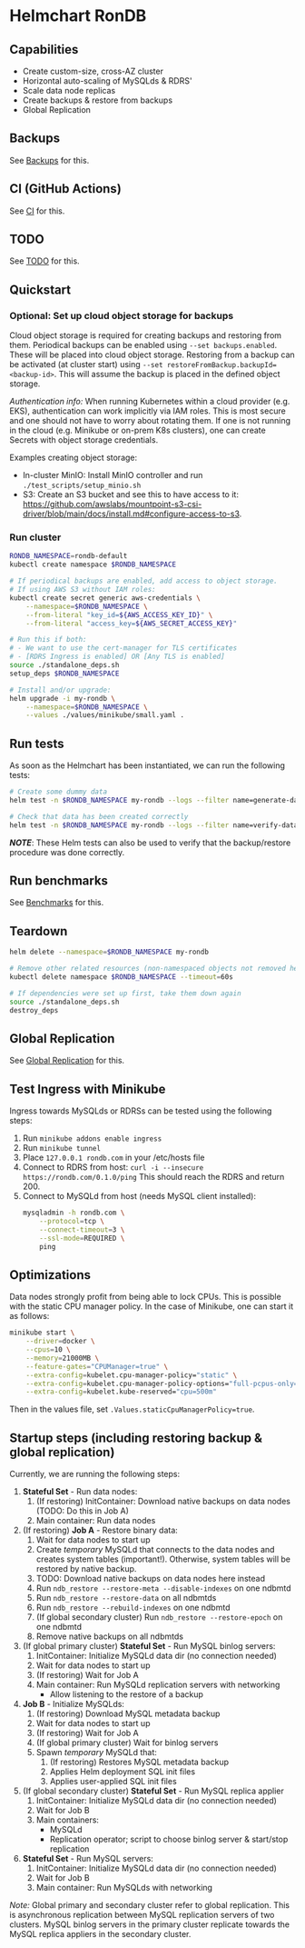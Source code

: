# Helmchart RonDB

## Capabilities

- Create custom-size, cross-AZ cluster
- Horizontal auto-scaling of MySQLds & RDRS'
- Scale data node replicas
- Create backups & restore from backups
- Global Replication

## Backups

See [Backups](docs/backups.md) for this.

## CI (GitHub Actions)

See [CI](docs/github_actions.md) for this.

## TODO

See [TODO](docs/todo.md) for this.

## Quickstart

### Optional: Set up cloud object storage for backups

Cloud object storage is required for creating backups and restoring from them. Periodical backups can be
enabled using `--set backups.enabled`. These will be placed into cloud object storage. Restoring from a backup
can be activated (at cluster start) using `--set restoreFromBackup.backupId=<backup-id>`. This will assume the
backup is placed in the defined object storage.

_Authentication info:_ When running Kubernetes within a cloud provider (e.g. EKS), authentication can work implicitly via IAM roles.
This is most secure and one should not have to worry about rotating them. If one is not running in the cloud
(e.g. Minikube or on-prem K8s clusters), one can create Secrets with object storage credentials.

Examples creating object storage:
* In-cluster MinIO: Install MinIO controller and run `./test_scripts/setup_minio.sh`
* S3: Create an S3 bucket and see this to have access to it: https://github.com/awslabs/mountpoint-s3-csi-driver/blob/main/docs/install.md#configure-access-to-s3.

### Run cluster

```bash
RONDB_NAMESPACE=rondb-default
kubectl create namespace $RONDB_NAMESPACE

# If periodical backups are enabled, add access to object storage.
# If using AWS S3 without IAM roles:
kubectl create secret generic aws-credentials \
    --namespace=$RONDB_NAMESPACE \
    --from-literal "key_id=${AWS_ACCESS_KEY_ID}" \
    --from-literal "access_key=${AWS_SECRET_ACCESS_KEY}"

# Run this if both:
# - We want to use the cert-manager for TLS certificates
# - [RDRS Ingress is enabled] OR [Any TLS is enabled]
source ./standalone_deps.sh
setup_deps $RONDB_NAMESPACE

# Install and/or upgrade:
helm upgrade -i my-rondb \
    --namespace=$RONDB_NAMESPACE \
    --values ./values/minikube/small.yaml .
```

## Run tests

As soon as the Helmchart has been instantiated, we can run the following tests:

```bash
# Create some dummy data
helm test -n $RONDB_NAMESPACE my-rondb --logs --filter name=generate-data

# Check that data has been created correctly
helm test -n $RONDB_NAMESPACE my-rondb --logs --filter name=verify-data
```

***NOTE***: These Helm tests can also be used to verify that the backup/restore procedure was done correctly.

## Run benchmarks

See [Benchmarks](docs/benchmarks.md) for this.

## Teardown

```bash
helm delete --namespace=$RONDB_NAMESPACE my-rondb

# Remove other related resources (non-namespaced objects not removed here e.g. PriorityClass)
kubectl delete namespace $RONDB_NAMESPACE --timeout=60s

# If dependencies were set up first, take them down again
source ./standalone_deps.sh
destroy_deps
```

## Global Replication

See [Global Replication](docs/global_replication.md) for this.

## Test Ingress with Minikube

Ingress towards MySQLds or RDRSs can be tested using the following steps:

1. Run `minikube addons enable ingress`
2. Run `minikube tunnel`
3. Place `127.0.0.1 rondb.com` in your /etc/hosts file
4. Connect to RDRS from host:
    `curl -i --insecure https://rondb.com/0.1.0/ping`
    This should reach the RDRS and return 200.
5. Connect to MySQLd from host (needs MySQL client installed):
    ```bash
    mysqladmin -h rondb.com \
        --protocol=tcp \
        --connect-timeout=3 \
        --ssl-mode=REQUIRED \
        ping
    ```

## Optimizations

Data nodes strongly profit from being able to lock CPUs. This is possible with the
static CPU manager policy. In the case of Minikube, one can start it as follows:

```bash
minikube start \
    --driver=docker \
    --cpus=10 \
    --memory=21000MB \
    --feature-gates="CPUManager=true" \
    --extra-config=kubelet.cpu-manager-policy="static" \
    --extra-config=kubelet.cpu-manager-policy-options="full-pcpus-only=true" \
    --extra-config=kubelet.kube-reserved="cpu=500m"
```

Then in the values file, set `.Values.staticCpuManagerPolicy=true`.

## Startup steps (including restoring backup & global replication)

Currently, we are running the following steps:

1. **Stateful Set** - Run data nodes:
   1. (If restoring) InitContainer: Download native backups on data nodes (TODO: Do this in Job A)
   2. Main container: Run data nodes
2. (If restoring) **Job A** - Restore binary data:
   1. Wait for data nodes to start up
   2. Create *temporary* MySQLd that connects to the data nodes and
        creates system tables (important!). Otherwise, system tables
        will be restored by native backup.
   3. TODO: Download native backups on data nodes here instead
   4. Run `ndb_restore --restore-meta --disable-indexes` on one ndbmtd
   5. Run `ndb_restore --restore-data` on all ndbmtds
   6. Run `ndb_restore --rebuild-indexes` on one ndbmtd
   7. (If global secondary cluster) Run `ndb_restore --restore-epoch` on one ndbmtd
   8. Remove native backups on all ndbmtds
3. (If global primary cluster) **Stateful Set** - Run MySQL binlog servers:
   1. InitContainer: Initialize MySQLd data dir (no connection needed)
   2. Wait for data nodes to start up
   3. (If restoring) Wait for Job A
   4. Main container: Run MySQLd replication servers with networking
       - Allow listening to the restore of a backup
4.  **Job B** - Initialize MySQLds:
    1. (If restoring) Download MySQL metadata backup
    2. Wait for data nodes to start up
    3. (If restoring) Wait for Job A
    4. (If global primary cluster) Wait for binlog servers
    5. Spawn *temporary* MySQLd that:
       1. (If restoring) Restores MySQL metadata backup
       2. Applies Helm deployment SQL init files
       3. Applies user-applied SQL init files
5. (If global secondary cluster) **Stateful Set** - Run MySQL replica applier
   1. InitContainer: Initialize MySQLd data dir (no connection needed)
   2. Wait for Job B
   3. Main containers:
      * MySQLd
      * Replication operator; script to choose binlog server & start/stop replication
6. **Stateful Set** - Run MySQL servers:
   1. InitContainer: Initialize MySQLd data dir (no connection needed)
   2. Wait for Job B
   3. Main container: Run MySQLds with networking

*Note:* Global primary and secondary cluster refer to global replication. This is asynchronous
replication between MySQL replication servers of two clusters. MySQL binlog servers in the
primary cluster replicate towards the MySQL replica appliers in the secondary cluster.
